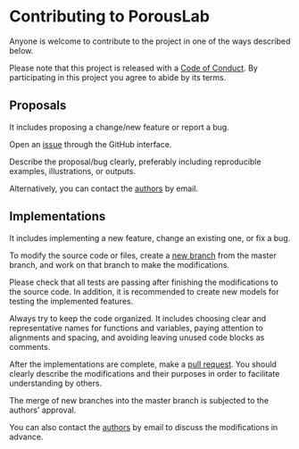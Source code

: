 # Contributing to PorousLab

Anyone is welcome to contribute to the project in one of the ways described below.

Please note that this project is released with a [Code of Conduct][code_conduct_link].
By participating in this project you agree to abide by its terms.

## Proposals

It includes proposing a change/new feature or report a bug.

Open an [issue][issue_link] through the GitHub interface.

Describe the proposal/bug clearly, preferably including reproducible examples, illustrations, or outputs.

Alternatively, you can contact the [authors][authors_link] by email.

## Implementations

It includes implementing a new feature, change an existing one, or fix a bug.

To modify the source code or files, create a [new branch][new_branch_link] from the master branch, and work on that branch to make the modifications.

Please check that all tests are passing after finishing the modifications to the source code.
In addition, it is recommended to create new models for testing the implemented features.

Always try to keep the code organized.
It includes choosing clear and representative names for functions and variables,
paying attention to alignments and spacing,
and avoiding leaving unused code blocks as comments.

After the implementations are complete, make a [pull request][pull_request_link].
You should clearly describe the modifications and their purposes in order to facilitate understanding by others.

The merge of new branches into the master branch is subjected to the authors' approval.

You can also contact the [authors][authors_link] by email to discuss the modifications in advance.

[code_conduct_link]: https://github.com/dbcavalcanti/porousLab/blob/main/CODE_OF_CONDUCT.md
[issue_link]:        https://github.com/dbcavalcanti/porousLab/issues
[authors_link]:      https://github.com/dbcavalcanti/porousLab#authorship
[new_branch_link]:   https://github.com/dbcavalcanti/porousLab/branches
[pull_request_link]: https://github.com/dbcavalcanti/porousLab/pulls